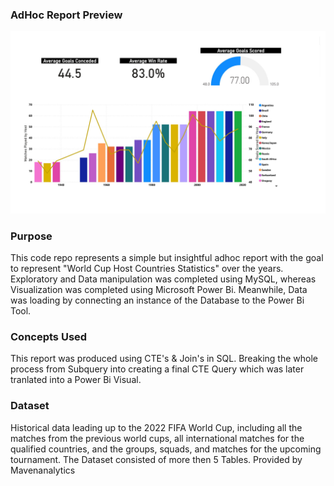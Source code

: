 ### AdHoc Report Preview
![AdHock Report](https://github.com/Lone2000/Historic-World-Cup-Adhoc-Report/blob/main/World_cup_dashboard.jpg)

### Purpose
This code repo represents a simple but insightful adhoc report with the goal to represent "World Cup Host Countries Statistics" over the years. Exploratory and Data manipulation was completed using MySQL, whereas Visualization was completed using Microsoft Power Bi. Meanwhile, Data was loading by connecting an instance of the Database to the Power Bi Tool.

### Concepts Used
This report was produced using CTE's & Join's in SQL. Breaking the whole process from Subquery into creating a final CTE Query which was later tranlated into a Power Bi Visual.

### Dataset
Historical data leading up to the 2022 FIFA World Cup, including all the matches from the previous world cups, all international matches for the qualified countries, and the groups, squads, and matches for the upcoming tournament. The Dataset consisted of more then 5 Tables. Provided by Mavenanalytics

